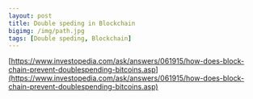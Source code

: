 ```yaml
---
layout: post
title: Double speding in Blockchain
bigimg: /img/path.jpg
tags: [Double speding, Blockchain]
---
```





[https://www.investopedia.com/ask/answers/061915/how-does-block-chain-prevent-doublespending-bitcoins.asp](https://www.investopedia.com/ask/answers/061915/how-does-block-chain-prevent-doublespending-bitcoins.asp)

